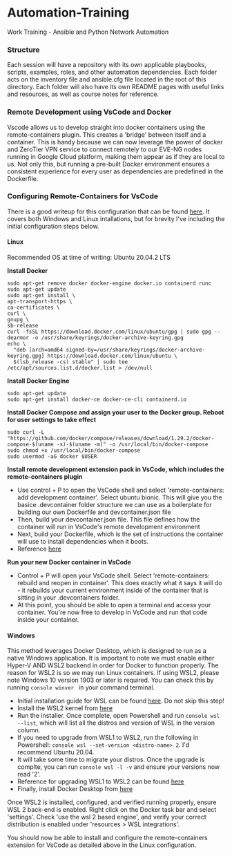 # Automation-Training
Work Training - Ansible and Python Network Automation

### Structure
Each session will have a repository with its own applicable playbooks, scripts, examples, roles, and other automation dependencies. Each folder acts on the inventory file and ansible.cfg file located in the root of this directory. Each folder will also have its own README pages with useful links and resources, as well as course notes for reference. 

### Remote Development using VsCode and Docker
Vscode allows us to develop straight into docker containers using the remote-containers plugin. This creates a 'bridge' between itself and a container. This is handy because we can now leverage the power of docker and ZeroTier VPN service to connect remotely to our EVE-NG nodes running in Google Cloud platform, making them appear as if they are local to us. Not only this, but running a pre-built Docker environment ensures a consistent experience for every user as dependencies are predefined in the Dockerfile. 

### Configuring Remote-Containers for VsCode
There is a good writeup for this configuration that can be found [here](https://code.visualstudio.com/docs/remote/containers). It covers both Windows and Linux intallations, but for brevity I've including the initial configuration steps below. 

#### Linux
Recommended OS at time of writing: Ubuntu 20.04.2 LTS

**Install Docker**
```console
sudo apt-get remove docker docker-engine docker.io containerd runc
sudo apt-get update
sudo apt-get install \
apt-transport-https \
ca-certificates \
curl \
gnupg \
sb-release
curl -fsSL https://download.docker.com/linux/ubuntu/gpg | sudo gpg --dearmor -o /usr/share/keyrings/docker-archive-keyring.gpg
echo \
  "deb [arch=amd64 signed-by=/usr/share/keyrings/docker-archive-keyring.gpg] https://download.docker.com/linux/ubuntu \
  $(lsb_release -cs) stable" | sudo tee /etc/apt/sources.list.d/docker.list > /dev/null
```

**Install Docker Engine**
```console
sudo apt-get update
sudo apt-get install docker-ce docker-ce-cli containerd.io
```

**Install Docker Compose and assign your user to the Docker group. Reboot for user settings to take effect**
```console
sudo curl -L "https://github.com/docker/compose/releases/download/1.29.2/docker-compose-$(uname -s)-$(uname -m)" -o /usr/local/bin/docker-compose
sudo chmod +x /usr/local/bin/docker-compose
sudo usermod -aG docker $USER
```

**Install remote development extension pack in VsCode, which includes the remote-containers plugin**
- Use control + P to open the VsCode shell and select 'remote-containers: add development container'. Select ubuntu bionic. This will give you the basice .devcontainer folder structure we can use as a boilerplate for building our own Dockerfile and devcontainer.json file
- Then, build your devcontainer.json file. This file defines how the container will run in VsCode's remote development environment
- Next, build your Dockerfile, which is the set of instructions the container will use to install dependencies when it boots.
- Reference [here](https://code.visualstudio.com/docs/remote/create-dev-container#_create-a-devcontainerjson-file)

**Run your new Docker container in VsCode**
- Control + P will open your VsCode shell. Select 'remote-containers: rebuild and reopen in container'. This does exactly what it says it will do - it rebuilds your current environment inside of the container that is sitting in your .devcontainers folder. 
- At this point, you should be able to open a terminal and access your container. You're now free to develop in VsCode and run that code inside your container. 

#### Windows
This method leverages Docker Desktop, which is designed to run as a native Windows application. It is important to note we must enable either Hyper-V AND WSL2 backend in order for Docker to function properly. The reason for WSL2 is so we may run Linux containers. If using WSL2, please note Windows 10 version 1903 or later is required. You can check this by running ```console winver ``` in your command terminal. 
- Initial installation guide for WSL can be found [here](https://docs.microsoft.com/en-us/windows/wsl/install-win10). Do not skip this step!
- Install the WSL2 kernel from [here](https://docs.microsoft.com/en-us/windows/wsl/wsl2-kernel)
- Run the installer. Once complete, open Powershell and run ```console wsl --list```, which will list all the distros and version of WSL in the version column. 
- If you need to upgrade from WSL1 to WSL2, run the following in Powershell: ```console wsl --set-version <distro-name> 2```. I'd recommend Ubuntu 20.04. 
- It will take some time to migrate your distros. Once the upgrade is complte, you can run ```console wsl -l -v``` and ensure your versions now read '2'. 
- Reference for upgrading WSL1 to WSL2 can be found [here](https://dev.to/adityakanekar/upgrading-from-wsl1-to-wsl2-1fl9)
- Finally, install Docker Desktop from [here](https://docker.com/products/docker-desktop)

Once WSL2 is installed, configured, and verified running properly, ensure WSL 2 back-end is enabled. Right click on the Docker task bar and select 'settings'. Check 'use the wsl 2 based engine', and verify your correct distribution is enabled under 'resources > WSL integrations'.

You should now be able to install and configure the remote-containers extension for VsCode as detailed above in the Linux configuration. 

